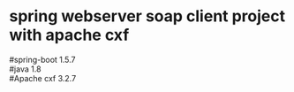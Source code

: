 # spring webserver soap client project with apache cxf

#spring-boot 1.5.7 <br>
#java 1.8 <br>
#Apache cxf 3.2.7 <br>
